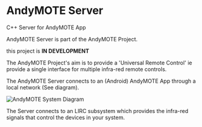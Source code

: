 # AndyMOTE Server
C++ Server for AndyMOTE App

AndyMOTE Server is part of the AndyMOTE Project.

this project is **IN DEVELOPMENT**

The AndyMOTE Project's aim is to provide a 'Universal Remote Control' ie provide a single interface for
multiple infra-red remote controls.

The AndyMOTE Server connects to an (Android) AndyMOTE App through a local network (See diagram).

![AndyMOTE System Diagram](https://i.ibb.co/xq8Z1q5/system.png)

The Server connects to an LIRC subsystem which provides the infra-red signals that control the devices in your system.
